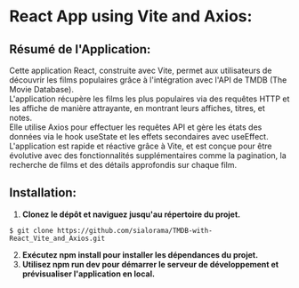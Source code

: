 # React App using Vite and Axios:  

## Résumé de l'Application:  
Cette application React, construite avec Vite, permet aux utilisateurs de découvrir les films populaires grâce à l'intégration avec l'API de TMDB (The Movie Database).  
L'application récupère les films les plus populaires via des requêtes HTTP et les affiche de manière attrayante, en montrant leurs affiches, titres, et notes.  
Elle utilise Axios pour effectuer les requêtes API et gère les états des données via le hook useState et les effets secondaires avec useEffect.  
L'application est rapide et réactive grâce à Vite, et est conçue pour être évolutive avec des fonctionnalités supplémentaires comme la pagination, la recherche de films et des détails approfondis sur chaque film.
  
## Installation:
1. **Clonez le dépôt et naviguez jusqu'au répertoire du projet.**  
```
$ git clone https://github.com/sialorama/TMDB-with-React_Vite_and_Axios.git
```  
2. **Exécutez npm install pour installer les dépendances du projet.**  
3. **Utilisez npm run dev pour démarrer le serveur de développement et prévisualiser l'application en local.**  
